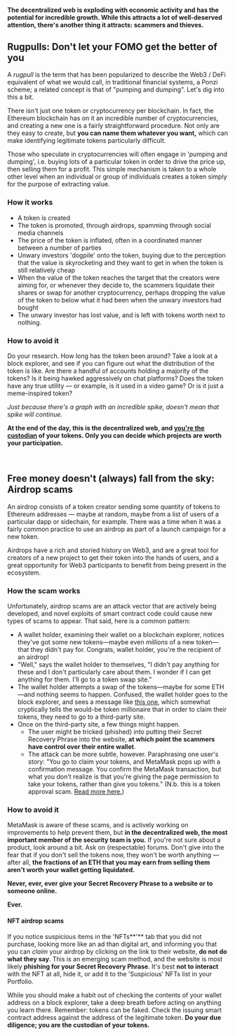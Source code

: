 #### The decentralized web is exploding with economic activity and has the potential for incredible growth. While this attracts a lot of well-deserved attention, there's another thing it attracts: scammers and thieves.



**Rugpulls: Don't let your FOMO get the better of you**
--------------------------------------------------------


A *rugpull* is the term that has been popularized to describe the Web3 / DeFi equivalent of what we would call, in traditional financial systems, a Ponzi scheme; a related concept is that of "pumping and dumping". Let's dig into this a bit.


There isn't just one token or cryptocurrency per blockchain. In fact, the Ethereum blockchain has on it an incredible number of cryptocurrencies, and creating a new one is a fairly straightforward procedure. Not only are they easy to create, but **you can name them whatever you want,** which can make identifying legitimate tokens particularly difficult.


Those who speculate in cryptocurrencies will often engage in 'pumping and dumping', i.e. buying lots of a particular token in order to drive the price up, then selling them for a profit. This simple mechanism is taken to a whole other level when an individual or group of individuals creates a token simply for the purpose of extracting value. 


### How it works


* A token is created
* The token is promoted, through airdrops, spamming through social media channels
* The price of the token is inflated, often in a coordinated manner between a number of parties
* Unwary investors 'dogpile' onto the token, buying due to the perception that the value is skyrocketing and they want to get in when the token is still relatively cheap
* When the value of the token reaches the target that the creators were aiming for, or whenever they decide to, the scammers liquidate their shares or swap for another cryptocurrency, perhaps dropping the value of the token to below what it had been when the unwary investors had bought
* The unwary investor has lost value, and is left with tokens worth next to nothing.


### How to avoid it


Do your research. How long has the token been around? Take a look at a block explorer, and see if you can figure out what the distribution of the token is like. Are there a handful of accounts holding a majority of the tokens? Is it being hawked aggressively on chat platforms? Does the token have any true utility — or example, is it used in a video game? Or is it just a meme-inspired token?


*Just because there's a graph with an incredible spike, doesn't mean that spike will continue.*


**At the end of the day, this is the decentralized web, and [you're the custodian](https://support.metamask.io/hc/en-us/articles/360059952212) of your tokens. Only you can decide which projects are worth your participation.**


 


**Free money doesn't (always) fall from the sky: Airdrop scams**
----------------------------------------------------------------


An airdrop consists of a token creator sending some quantity of tokens to Ethereum addresses — maybe at random, maybe from a list of users of a particular dapp or sidechain, for example. There was a time when it was a fairly common practice to use an airdrop as part of a launch campaign for a new token.


Airdrops have a rich and storied history on Web3, and are a great tool for creators of a new project to get their token into the hands of users, and a great opportunity for Web3 participants to benefit from being present in the ecosystem.


### How the scam works


Unfortunately, airdrop scams are an attack vector that are actively being developed, and novel exploits of smart contract code could cause new types of scams to appear. That said, here is a common pattern:


* A wallet holder, examining their wallet on a blockchain explorer, notices they've got some new tokens—maybe even *millions* of a new token—that they didn't pay for. Congrats, wallet holder, you're the recipient of an airdrop!
* "Well," says the wallet holder to themselves, "I didn't pay anything for these and I don't particularly care about them. I wonder if I can get anything for them. I'll go to a token swap site."
* The wallet holder attempts a swap of the tokens—maybe for some ETH—and nothing seems to happen. Confused, the wallet holder goes to the block explorer, and sees a message like [this one](https://bscscan.com/tx/0x88e89231b292d4eaae45f84f2f1118841b64a0fc6e71fc5d7a8d55fc8eb0940d), which somewhat cryptically tells the would-be token millionaire that in order to claim their tokens, they need to go to a third-party site.
* Once on the third-party site, a few things might happen.
	+ The user might be tricked (phished) into putting their Secret Recovery Phrase into the website, **at which point the scammers have control over their entire wallet**.
	+ The attack can be more subtle, however. Paraphrasing one user's story: "You go to claim your tokens, and MetaMask pops up with a confirmation message. You confirm the MetaMask transaction, but what you don't realize is that you're giving the page permission to take your tokens, rather than give you tokens." (N.b. this is a token approval scam. [Read more here.](https://support.metamask.io/hc/en-us/articles/6174898326683-What-is-a-token-approval-#h_01G6X0J818RMX8E35CCPE0KQEH:~:text=for%20more%20detail.-,Unlimited%20token%20approvals,-%3A%20how%20to%20stay))


### How to avoid it


MetaMask is aware of these scams, and is actively working on improvements to help prevent them, but **in the decentralized web, the most important member of the security team is you.** If you're not sure about a product, look around a bit. Ask on (respectable) forums. Don't give into the fear that if you don't sell the tokens now, they won't be worth anything — after all, **the fractions of an ETH that you may earn from selling them aren't worth your wallet getting liquidated.**


**Never, ever, ever give your Secret Recovery Phrase to a website or to someone online.**


**Ever.**



#### NFT airdrop scams


If you notice suspicious items in the 'NFTs**'** tab that you did not purchase, looking more like an ad than digital art, and informing you that you can *claim* your airdrop by clicking on the link to their website, **do not do what they say**. This is an emerging scam method, and the website is most likely **phishing for your Secret Recovery Phrase**. It's best **not to interact** with the NFT at all, hide it, or add it to the 'Suspicious' NFTs list in your Portfolio.



While you should make a habit out of checking the contents of your wallet address on a block explorer, take a deep breath before acting on anything you learn there. Remember: tokens can be faked. Check the issuing smart contract address against the address of the legitimate token. **Do your due diligence; you are the custodian of your tokens.**


 

